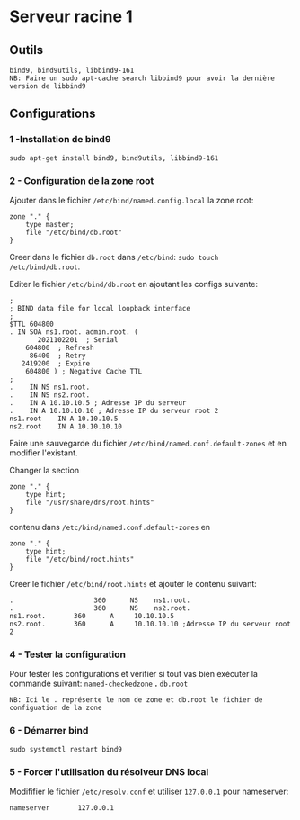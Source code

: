 # Serveur racine 1

## Outils ##

`bind9, bind9utils, libbind9-161`<br>
`NB: Faire un sudo apt-cache search libbind9 pour avoir la dernière version de libbind9`

## Configurations ##

### 1 -Installation de bind9 ###

`sudo apt-get install bind9, bind9utils, libbind9-161`

### 2 - Configuration de la zone root ###

Ajouter dans le fichier `/etc/bind/named.config.local` la zone root:

```
zone "." {
    type master;
    file "/etc/bind/db.root"
}
```

Creer dans le fichier `db.root` dans `/etc/bind`:
`sudo touch /etc/bind/db.root`.

Editer le fichier `/etc/bind/db.root` en ajoutant les configs suivante:

```
;
; BIND data file for local loopback interface
;
$TTL 604800
. IN SOA ns1.root. admin.root. (
       2021102201  ; Serial
    604800  ; Refresh
     86400  ; Retry
   2419200  ; Expire
    604800 ) ; Negative Cache TTL
;
.    IN NS ns1.root.
.    IN NS ns2.root.
.    IN A 10.10.10.5 ; Adresse IP du serveur
.    IN A 10.10.10.10 ; Adresse IP du serveur root 2
ns1.root    IN A 10.10.10.5
ns2.root    IN A 10.10.10.10
```
Faire une sauvegarde du fichier `/etc/bind/named.conf.default-zones` et en modifier l'existant.

Changer la section

```
zone "." {
    type hint;
    file "/usr/share/dns/root.hints"
} 
```

contenu dans `/etc/bind/named.conf.default-zones` en

```
zone "." {
    type hint;
    file "/etc/bind/root.hints"
} 
```

Creer le fichier `/etc/bind/root.hints` et ajouter le contenu suivant:

```
.                    360      NS    ns1.root.
.                    360      NS    ns2.root.
ns1.root.       360      A     10.10.10.5
ns2.root.       360      A     10.10.10.10 ;Adresse IP du serveur root 2
```

### 4 - Tester la configuration ###

Pour tester les configurations et vérifier si tout vas bien exécuter la commande suivant:
`named-checkedzone` **.** `db.root`

```
NB: Ici le . représente le nom de zone et db.root le fichier de configuation de la zone
```

### 6 - Démarrer bind ###

`sudo systemctl restart bind9`

### 5 - Forcer l'utilisation du résolveur DNS local ###

Modififier le fichier `/etc/resolv.conf` et utiliser `127.0.0.1` pour nameserver:

`nameserver       127.0.0.1`
